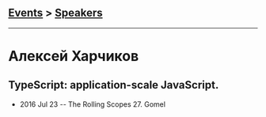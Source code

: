 ## [Events](../README.md) > [Speakers](../speakers.md)
---

# Алексей Харчиков

## TypeScript: application-scale JavaScript.
- 2016 Jul 23 -- The Rolling Scopes 27. Gomel    
